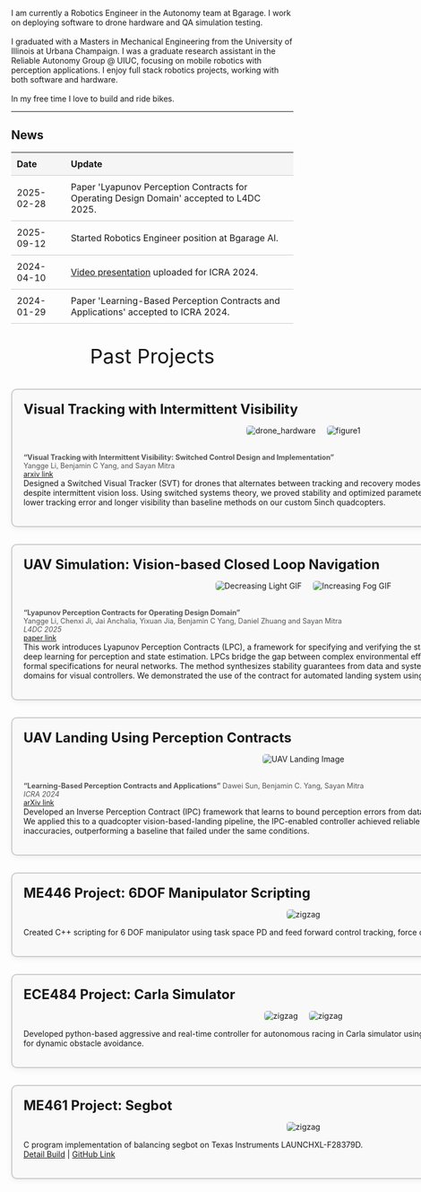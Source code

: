 <style>
    .main-content {
        max-width: 1200px;
        margin: 0 auto;
    }
    .project-card {
        width: 1000px;
        border: 2px solid #ccc;
        border-radius: 10px;
        padding: 20px;
        margin: 30px auto;
        background-color: #f9f9f9;
        box-shadow: 0px 4px 10px rgba(0,0,0,0.05);
    }
    .project-header {
        display: flex;
        justify-content: space-between;
        align-items: center;
    }
    .project-header h2 {
        font-size: 24px;
        margin: 0;
    }
    .project-date {
        font-size: 14px;
        color: #666;
    }
    .project-images {
        display: flex;
        justify-content: center;       /* Center images horizontally */
        gap: 20px;                      /* Space between images */
        margin: 15px 0;
        flex-wrap: wrap;               /* Allows images to stack on small screens */
    }

    .project-images img {
        max-width: 45%;
        height: auto;
        border-radius: 5px;
        object-fit: contain;
    }
    .project-images-large {
        text-align: center;
        margin: 15px 0;
    }

    .project-images-large img {
        max-width: 90%;
        height: auto;
        border-radius: 5px;
    }
    table {
        width: 100%;
        border-collapse: collapse;
        margin-bottom: 2em;
    }

    th, td {
    padding: 10px;
    text-align: left;
    border-bottom: 1px solid #ccc;
    }

    th {
    background-color: #f5f5f5;
    }

    tr:hover {
    background-color: #f9f9f9;
    }
</style>



<body>
    <div class="container">
        <div>
            <p>I am currently a Robotics Engineer in the Autonomy team at Bgarage. I work on deploying software to drone hardware and QA simulation testing. <br><br>
            I graduated with a Masters in Mechanical Engineering from the University of Illinois at Urbana Champaign. I was a graduate research assistant in the Reliable Autonomy Group @ UIUC, focusing on mobile robotics with perception applications. I enjoy full stack robotics projects, working with both software and hardware.<br><br>
            In my free time I love to build and ride bikes. </p>
        </div>
    </div>
</body>

---

<h2>News</h2>

<table>
  <thead>
    <tr>
      <th>Date</th>
      <th>Update</th>
    </tr>
  </thead>
  <tbody>
    <tr>
      <td>2025-02-28</td>
      <td>Paper 'Lyapunov Perception Contracts for Operating Design Domain' accepted to L4DC 2025.</td>
    </tr>
    <tr>
      <td>2025-09-12</td>
      <td>Started Robotics Engineer position at Bgarage AI.</td>
    </tr>
    <tr>
      <td>2024-04-10</td>
      <td><a href="https://youtu.be/hpIQ-ZyIRGA" target="_blank">Video presentation</a> uploaded for ICRA 2024.</td>
    </tr>
    <tr>
      <td>2024-01-29</td>
      <td>Paper 'Learning-Based Perception Contracts and Applications' accepted to ICRA 2024.</td>
    </tr>
  </tbody>
</table>


<p style="text-align: center; font-size: 36px"> Past Projects</p>


<div class="project-card">
  <div class="project-header">
    <h2>Visual Tracking with Intermittent Visibility</h2>
    <span class="project-date">Fall 2024</span>
  </div>

  <div class="project-images">
    <img src="{{ 'images/agi_real.JPG' | relative_url }}" alt="drone_hardware" />
    <img src="{{ 'images/target_tracker_diagram.png' | relative_url }}" alt="figure1" />
  </div>

  <p>
    <br>
    <span style="font-size: 0.9em; color: #555;">
      <strong>
        “Visual Tracking with Intermittent Visibility: Switched Control Design and Implementation”
      </strong>
      <br>
      Yangge Li, Benjamin C Yang, and Sayan Mitra
      <br>
      <a href="https://arxiv.org/abs/2411.08144" target="_blank">arxiv link</a>
    </span>
    <br>
        Designed a Switched Visual Tracker (SVT) for drones that alternates between tracking and recovery modes to maintain target proximity and visibility despite intermittent vision loss. Using switched systems theory, we proved stability and optimized parameters for performance, achieving up to 45% lower tracking error and longer visibility than baseline methods on our custom 5inch quadcopters.
  </p>
</div>


<div class="project-card">
  <div class="project-header">
    <h2>UAV Simulation: Vision-based Closed Loop Navigation</h2>
    <span class="project-date">Fall 2023</span>
  </div>

<div class="project-images">
  <img src="{{ 'images/NeRF_decreasingLight.gif' | relative_url }}" alt="Decreasing Light GIF" />
  <img src="{{ 'images/NeRF_increasingFog.gif' | relative_url }}" alt="Increasing Fog GIF" />
</div>

  <p>
    <br>
    <span style="font-size: 0.9em; color: #555;">
      <strong>“Lyapunov Perception Contracts for Operating Design Domain”</strong> <br>
      Yangge Li, Chenxi Ji, Jai Anchalia, Yixuan Jia, Benjamin C Yang, Daniel Zhuang and Sayan Mitra
      <br>
      <em>L4DC 2025 </em> <br>
      <a href="https://mitras.ece.illinois.edu/research/2025/LPC_L4DC25.pdf" target="_blank">paper link</a>
    </span>
    <br>
        This work introduces Lyapunov Perception Contracts (LPC), a framework for specifying and verifying the stability of visual control systems that rely on deep learning for perception and state estimation. LPCs bridge the gap between complex environmental effects (e.g., lighting, weather) and the lack of formal specifications for neural networks. The method synthesizes stability guarantees from data and system models, and identifies safe operating domains for visual controllers. We demonstrated the use of the contract for automated landing system using both simulated and Google Earth imagery.
  </p>
</div>

<div class="project-card">
  <div class="project-header">
    <h2>UAV Landing Using Perception Contracts</h2>
    <span class="project-date">Spring 2023</span>
  </div>

<div class="project-images-large">
  <img src="{{ 'images/RAL_lighting.JPG' | relative_url }}" alt="UAV Landing Image" />
</div>


  <p>
    <br>
    <span style="font-size: 0.9em; color: #555;">
      <strong>“Learning-Based Perception Contracts and Applications”</strong>
      Dawei Sun, Benjamin C. Yang, Sayan Mitra<br>
      <em>ICRA 2024 </em> <br>
      <a href="https://arxiv.org/abs/2309.13515" target="_blank">arXiv link</a>
    </span>
    <br>
        Developed an Inverse Perception Contract (IPC) framework that learns to bound perception errors from data and uses these bounds for safe control. We applied this to a quadcopter vision-based-landing pipeline, the IPC-enabled controller achieved reliable autonomous landings despite perception inaccuracies, outperforming a baseline that failed under the same conditions.
  </p>
</div>


<div class="project-card">
    <div class="project-header"><h2>ME446 Project: 6DOF Manipulator Scripting</h2><span class="project-date">Spring 2023</span></div>
    <div class="project-images-large">
        <img src="{{ 'images/ME446_robotpath.gif' | relative_url }}" alt="zigzag" />
    </div>
    <p>Created C++ scripting for 6 DOF manipulator using task space PD and feed forward control tracking, force control, and impedance control.</p>
</div>

<!-- <div class="project-card">
    <div class="project-header"><h2>Automated Needle Insertion Mechanism for Needle Tribology</h2><span class="project-date">Fall 2022</span></div>
    <div class="project-images"><img src="images/needle_tribology_assembly.png" alt="Image 1" /> <img src="images/needle_closeup.png" alt="Image 2" /></div>
    <p>Designed setup for controlled and repeatable study of needle insertion forces. Commissioned by Dr. Alison Dunn for research use.</p>
</div> -->

<div class="project-card">
    <div class="project-header"><h2>ECE484 Project: Carla Simulator</h2><span class="project-date">Fall 2022</span></div>
    <div class="project-images"><img src="{{ "images/ECE484_evasion.gif" | prepend: site.baseurl | prepend: site.url}}" alt="zigzag" /> <img src="{{ "images/ECE484_track.gif" | prepend: site.baseurl | prepend: site.url}}" alt="zigzag" /></div>
    <p>Developed python-based aggressive and real-time controller for autonomous racing in Carla simulator using PD control. Created custom PRM-variant for dynamic obstacle avoidance.</p>
</div>

<div class="project-card">
    <div class="project-header"><h2>ME461 Project: Segbot</h2><span class="project-date">Fall 2024</span></div>
    <div class="project-images"><img src="{{ "images/segbot.gif" | prepend: site.baseurl | prepend: site.url}}" alt="zigzag" /></div>
    <p>C program implementation of balancing segbot on Texas Instruments LAUNCHXL-F28379D.<br><a href="https://www.hackster.io/513006/me-461-final-project-self-erecting-and-navigating-robot-9fbbdc">Detail Build</a> | <a href="https://github.com/JFiore31/ME461_repo/tree/e65d09bec3acffd1f8a8c2669753008c1a189d73/workspace/Final%20Project">GitHub Link</a></p>
</div>

<!-- <div class="project-card">
    <div class="project-header"><h2>Design and Clinical Validation of a Robotic Ankle-Foot Simulator for Ankle Clonus</h2><span class="project-date">Spring 2020</span></div>
    <div class="project-images"><img src="{{ "images/ankle_clonus_assembly.png" | prepend: site.baseurl | prepend: site.url}}" alt="zigzag" /></div>
    <p>Designed robotic ankle-foot simulator for consistent training of clinicians in neurological disease assessment.</p>
</div> -->
<!-- 
<div class="project-card">
    <div class="project-header"><h2>Passive Hydraulic Simulator for Biceps Spasticity</h2><span class="project-date">Fall 2019</span></div>
    <div class="project-images"><img src="{{ "images/bicep_spasticity_assembly.png" | prepend: site.baseurl | prepend: site.url}}" alt="zigzag" /></div>
    <p>Developed unpowered simulator replicating biceps spasticity response through adjustable hydraulic piston for clinician training.</p>
</div> -->

